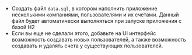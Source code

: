 

- Создать файл `data.sql`, в котором наполнить приложение несколькими компаниями, пользователями и их счетами. Данный файл будет автоматически выполняться при запуске приложения с базой H2
- Если вы еще не сделали этого, добавьте на UI интерфейс возможность создавать новых пользователей, а также возможность создавать и удалять счета у существующих пользователей.

